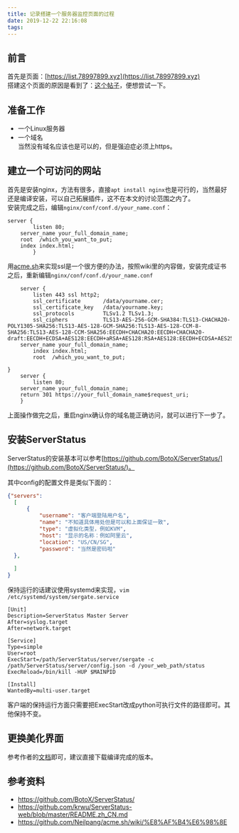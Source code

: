 ```yaml
---
title: 记录搭建一个服务器监控页面的过程
date: 2019-12-22 22:16:08
tags:
---
```

## 前言

首先是页面：[https://list.78997899.xyz](https://list.78997899.xyz)  
搭建这个页面的原因是看到了：[这个帖子](https://www.hostloc.com/thread-626508-1-1.html)，便想尝试一下。

<!-- more -->

## 准备工作

* 一个Linux服务器
* 一个域名  
当然没有域名应该也是可以的，但是强迫症必须上https。  

## 建立一个可访问的网站

首先是安装nginx，方法有很多，直接`apt install nginx`也是可行的，当然最好还是编译安装，可以自己拓展插件，这不在本文的讨论范围之内了。  
安装完成之后，编辑`nginx/conf/conf.d/your_name.conf`：  

```
server {
        listen 80;
	server_name your_full_domain_name;
	root  /which_you_want_to_put;
	index index.html;
	    }
```

用[acme.sh](https://github.com/Neilpang/acme.sh/wiki/%E8%AF%B4%E6%98%8E)来实现ssl是一个很方便的办法，按照wiki里的内容做，安装完成证书之后，重新编辑`nginx/conf/conf.d/your_name.conf` 

```
    server {
        listen 443 ssl http2;
        ssl_certificate       /data/yourname.cer;
        ssl_certificate_key   /data/yourname.key;
        ssl_protocols         TLSv1.2 TLSv1.3;
        ssl_ciphers           TLS13-AES-256-GCM-SHA384:TLS13-CHACHA20-POLY1305-SHA256:TLS13-AES-128-GCM-SHA256:TLS13-AES-128-CCM-8-SHA256:TLS13-AES-128-CCM-SHA256:EECDH+CHACHA20:EECDH+CHACHA20-draft:EECDH+ECDSA+AES128:EECDH+aRSA+AES128:RSA+AES128:EECDH+ECDSA+AES256:EECDH+aRSA+AES256:RSA+AES256:EECDH+ECDSA+3DES:EECDH+aRSA+3DES:RSA+3DES:!MD5;
	server_name your_full_domain_name;
        index index.html;
        root  /which_you_want_to_put;
	
}
    server {
        listen 80;
	server_name your_full_domain_name;
	return 301 https://your_full_domain_name$request_uri;
    }

```

上面操作做完之后，重启nginx确认你的域名能正确访问，就可以进行下一步了。  

## 安装ServerStatus

ServerStatus的安装基本可以参考[https://github.com/BotoX/ServerStatus/](https://github.com/BotoX/ServerStatus/)。
  
  其中config的配置文件是类似下面的：
  
  ``` json
  {"servers":
	[
		{
			"username": "客户端登陆用户名",
			"name": "不知道具体用处但是可以和上面保证一致",
			"type": "虚拟化类型，例如KVM",
			"host": "显示的名称：例如阿里云",
			"location": "US/CN/SG",
			"password": "当然是密码啦"
    },
    
	]
}  

```

保持运行的话建议使用systemd来实现，`vim /etc/systemd/system/sergate.service`

```
[Unit]
Description=ServerStatus Master Server
After=syslog.target
After=network.target

[Service]
Type=simple
User=root
ExecStart=/path/ServerStatus/server/sergate -c /path/ServerStatus/server/config.json -d /your_web_path/status
ExecReload=/bin/kill -HUP $MAINPID

[Install]
WantedBy=multi-user.target
```
客户端的保持运行方面只需要把ExecStart改成python可执行文件的路径即可。其他保持不变。

## 更换美化界面

参考作者的[文档](https://github.com/krwu/ServerStatus-web/blob/master/README.zh_CN.md)即可，建议直接下载编译完成的版本。

## 参考资料
* https://github.com/BotoX/ServerStatus/
* https://github.com/krwu/ServerStatus-web/blob/master/README.zh_CN.md
* https://github.com/Neilpang/acme.sh/wiki/%E8%AF%B4%E6%98%8E